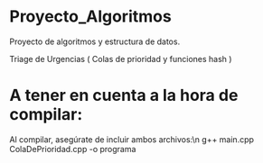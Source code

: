 # Proyecto_Algoritmos
Proyecto de algoritmos y estructura de datos.

Triage de Urgencias ( Colas de prioridad y funciones hash )

# A tener en cuenta a la hora de compilar:

Al compilar, asegúrate de incluir ambos archivos:\n
g++ main.cpp ColaDePrioridad.cpp -o programa
